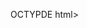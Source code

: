 OCTYPDE html>
<html la<!ng="en">
<head>
    <meta charset="UTF-8">
    <meta name="viewport" content="width=device-width, initial-scale=1.0">
    <title>document

    </title>
</head>
<body>
    <h1>INDU DHANKHAR</h1>
<address>Hariyana india <br>
 phone number-9711416465 <br>
 email:indudhankhar12@gamil.com </address> <hr>
 <h2>PROFESSIONAL SUMMARY</h2>

<p> Dedicated <strong>python developer</strong>with <strong>2 year of experience</strong> at <strong>Einfochips</strong>,specializing in <strong>backend development,API integration,and database management.</strong>strong foundation in <strong>object-oriented programming (OOP),data structures,and RESTful API development.</strong> experienced in <strong>building scalable applications</strong> and wroking with <strong>databases,data processing, and web frameworks.</strong> passionate about <strong>writing clean,efficient,and maintainable code</strong> while continously exploring new technologies. </p>

    <h2>TECHNICAL SKILLS</h2>

<p> <h3>programming languages & scripting:</h3></p>
<li><strong>python</strong>:strong understanding of <b>object-oriented programming (OOP),data structures,exception handling, file handling ,and multi-threading.</b></li>
<li><strong>SQL:</strong>experienced in</li><b>writing complex queries,stred procedures,and databse optimization</b> using <b>MySQL and postgreSQL.</b>
<li> <strong>HTML,CSS, Javascript(basic):</strong> familiar with <b>Web developent and UI integration.</b>
<p><h3>Frameworks & libraries:</h3></p>  
<li><strong>flask,django(basic):</strong> in developing <b>RESTful APIs and backend services.</b></li>
<li><strong>pandas,Numpy:</strong>used for <b>data processing,manipulation,and analysis.</b>
<li><strong>Request & Beautifulsoup: </strong>we scraping and API consumption.</li>
 
<p><h3>Database Mangemement:</h3></p>
<li><b>MySQL,postgreSQL:</b>writing optimized <b>SQL,queries,handling transactions,and desiging database schemas.</b></li>
<p><h3>Version control&CI/cd:</h3></p>
<li><b>Git,Github:</b>Experience in source code management and collaborative developent.</li>
<li><b>Docker (basic):</b>understanding of containerizations for deploying applications.</li>
 <p><h3>Cloud & deployment:</h3></p>
 <li><b>AWS(basic):</b> familiar with <b>EC2,S3 and lambda</b> for deploying python applications. </li>
<li><strong>linux server management:</strong>basic experience in <b>deploying and managing applications</b> on linux environments.</li>
<h3>Operatings system:</h3>
<li><strong>Window,linux (shell scripting,command-line operations)</strong></li>
<h3>softerware development methodologies:</h3>
<li><strong>agile,scrum</strong></li>

<h2>PROFESSSIONAL EXPERIENCE</h2>
<h4>Python Developer/Associate Engineer Einfochips,hariyana</h4> 
<i>August 2022-present </i>
<li>developed <b>backend applications and RESTful APIs </b> using <b>Python and flask.</b></li>
<li>designed and optimized <b>database schemas,</b>writing <b>efficient SQL queries</b> for data retrieval and transaction management.</li>
<li>built <b>data processing scripts</b> using <b>pandas and numpy</b> for handling large datasets</li>
<li>integrated <b>third-party APIs</b> and developed custom API endpoints for internal tools.</li>
<li>wrote <b>Python scripts</b>for <b>data extraction,transformatiojn,and storage</b> in relational databases.</li>
<li>collaborated with <b>cross-functional teams</b>to design,develop,and optimize python-based applications</li>
<li>Managed <b>Git repositories,</b>performing Version control and code reviews.
</li>
<li>worked with <b>linux-based environments</b>for application deployment and server management.</li>
<h2>EDUCATION</h2>
<table border="1">
    <tr>
<th>10th class marks</th>
<th>12th class marks</th>
<th>graduation marks</th>
</tr>
<td>80%</td>
<td>70%</td>
<td>70%</td>
<tr>

</tr>

</table>

<h2>ADDITIONAL INFORMATION</h2>

<li>passionate about <b>writing scalable and efficient python applications.</b></li>
<li>strong <b>problem-solving skills</b>and a deep understanding of <b>backend development best practices.</b></li>
<li>continously learning <b>new python works,cloud technologies and devOps practices.</b></li>
</body>
</html>
